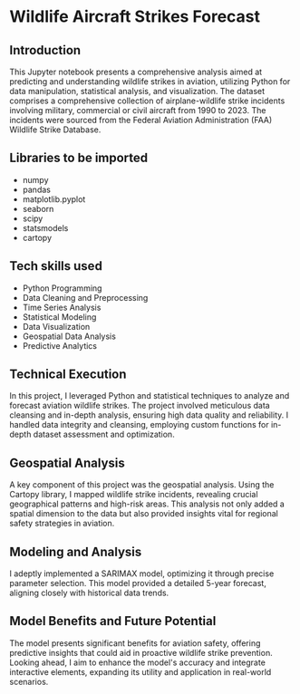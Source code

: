 # Wildlife Aircraft Strikes Forecast
## Introduction
This Jupyter notebook presents a comprehensive analysis aimed at predicting and understanding wildlife strikes in aviation, utilizing Python for data manipulation, statistical analysis, and visualization.
The dataset comprises a comprehensive collection of airplane-wildlife strike incidents involving military, commercial or civil aircraft from 1990 to 2023. The incidents were sourced from the Federal Aviation Administration (FAA) Wildlife Strike Database.
## Libraries to be imported
- numpy
- pandas
- matplotlib.pyplot
- seaborn
- scipy
- statsmodels 
- cartopy
## Tech skills used
- Python Programming
- Data Cleaning and Preprocessing
- Time Series Analysis
- Statistical Modeling
- Data Visualization
- Geospatial Data Analysis
- Predictive Analytics
## Technical Execution
In this project, I leveraged Python and statistical techniques to analyze and forecast aviation wildlife strikes. The project involved meticulous data cleansing and in-depth analysis, ensuring high data quality and reliability. I handled data integrity and cleansing, employing custom functions for in-depth dataset assessment and optimization.
## Geospatial Analysis
A key component of this project was the geospatial analysis. Using the Cartopy library, I mapped wildlife strike incidents, revealing crucial geographical patterns and high-risk areas. This analysis not only added a spatial dimension to the data but also provided insights vital for regional safety strategies in aviation.
## Modeling and Analysis
I adeptly implemented a SARIMAX model, optimizing it through precise parameter selection. This model provided a detailed 5-year forecast, aligning closely with historical data trends.
## Model Benefits and Future Potential
The model presents significant benefits for aviation safety, offering predictive insights that could aid in proactive wildlife strike prevention. Looking ahead, I aim to enhance the model's accuracy and integrate interactive elements, expanding its utility and application in real-world scenarios.


